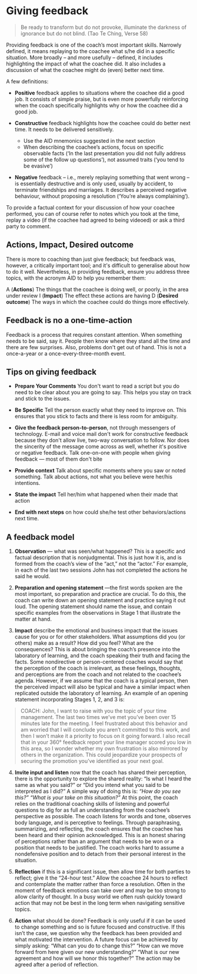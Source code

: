 # Giving feedback

> Be ready to transform but do not provoke, illuminate the darkness of ignorance but do not blind. (Tao Te Ching, Verse 58)

Providing feedback is one of the coach’s most important skills. Narrowly defined, it means replaying to the coachee what s/he did in a specific situation. More broadly – and more usefully – defined, it includes highlighting the impact of what the coachee did. It also includes a discussion of what the coachee might do (even) better next time.

A few definitions:

* **Positive** feedback applies to situations where the coachee did a good job. It consists of simple praise, but is even more powerfully reinforcing when the coach specifically highlights why or how the coachee did a good job.

* **Constructive** feedback highlights how the coachee could do better next time. It needs to be delivered sensitively.
  * Use the AID mnemonics suggested in the next section
  * When describing the coachee’s actions, focus on specific observable facts (‘In the last presentation you did not fully address some of the follow up questions’), not assumed traits (‘you tend to be evasive’)

* **Negative** feedback – i.e., merely replaying something that went wrong – is essentially destructive and is only used, usually by accident, to terminate friendships and marriages. It describes a perceived negative behaviour, without proposing a resolution (‘You’re always complaining’).

To provide a factual context for your discussion of how your coachee performed, you can of course refer to notes which you took at the time, replay a video (if the coachee had agreed to being videoed) or ask a third party to comment.

## Actions, Impact, Desired outcome

There is more to coaching than just give feedback; but feedback was, however, a critically important tool; and it's difficult to generalise about how to do it well. Nevertheless, in providing feedback, ensure you address three topics, with the acronym AID to help you remember them:

A	(**Actions**) The things that the coachee is doing well, or poorly, in the area under review
I	(**Impact**) The effect these actions are having
D	(**Desired outcome**) The ways in which the coachee could do things more effectively.

## Feedback is no a one-time-action

Feedback is a process that requires constant attention. When something needs to be said, say it. People then know where they stand all the time and there are few surprises. Also, problems don't get out of hand. This is not a once-a-year or a once-every-three-month event.

## Tips on giving feedback

* **Prepare Your Comments** You don't want to read a script but you do need to be clear about you are going to say. This helps you stay on track and stick to the issues.

* **Be Specific** Tell the person exactly what they need to improve on. This ensures that you stick to facts and there is less room for ambiguity.

* **Give the feedback person-to-person**, not through messengers of technology. E-mail and voice mail don't work for constructive feedback because they don't allow live, two-way conversation to follow. Nor does the sincerity of the message come across as well, whether it's positive or negative feedback. Talk one-on-one with people when giving feedback — most of them don't bite

* **Provide context** Talk about specific moments where you saw or noted something. Talk about actions, not what you believe were her/his intentions.

* **State the impact** Tell her/him what happened when their made that action 

* **End with next steps** on how could she/he test other behaviors/actions next time.

## A feedback model

1. **Observation** — what was seen/what happened? This is a specific and factual description that is nonjudgmental. This is just how it is, and is formed from the coach’s view of the “act,” not the “actor.” For example, in each of the last two sessions John has not completed the actions he said he would.

2. **Preparation and opening statement** —the first words spoken are the most important, so preparation and practice are crucial. To do this, the coach can write down an opening statement and practice saying it out loud. The opening statement should name the issue, and contain specific examples from the observations in Stage 1 that illustrate the matter at hand.

3. **Impact** describe the emotional and business impact that the issues cause for you or for other stakeholders. What assumptions did you (or others) make as a result? How did you feel? What are the consequences? This is about bringing the coach’s presence into the laboratory of learning, and the coach speaking their truth and facing the facts. Some nondirective or person-centered coaches would say that the perception of the coach is irrelevant, as these feelings, thoughts, and perceptions are from the coach and not related to the coachee’s agenda. However, if we assume that the coach is a typical person, then the perceived impact will also be typical and have a similar impact when replicated outside the laboratory of learning.
An example of an opening statement incorporating Stages 1, 2, and 3 is:
>COACH: John, I want to raise with you the topic of your time management. The last two times we’ve met you’ve been over 15 minutes late for the meeting. I feel frustrated about this behavior and am worried that I will conclude you aren’t committed to this work, and then I won’t make it a priority to focus on it going forward. I also recall that in your 360° feedback report your line manager scored you low in this area, so I wonder whether my own frustration is also mirrored by others in the organization. This could jeopardize your prospects of securing the promotion you’ve identified as your next goal.

4. **Invite input and listen** now that the coach has shared their perception, there is the opportunity to explore the shared reality: “Is what I heard the same as what you said?” or “Did you intend what you said to be interpreted as I did?” A simple way of doing this is: *“How do you see this?” “What is your take on this situation?”* At this point, the coach relies on the traditional coaching skills of listening and powerful questions to dig for as full an understanding from the coachee’s perspective as possible. The coach listens for words and tone, observes body language, and is perceptive to feelings. Through paraphrasing, summarizing, and reflecting, the coach ensures that the coachee has been heard and their opinion acknowledged. This is an honest sharing of perceptions rather than an argument that needs to be won or a position that needs to be justified. The coach works hard to assume a nondefensive position and to detach from their personal interest in the situation.

5. **Reflection** if this is a significant issue, then allow time for both parties to reflect; give it the “24-hour test.” Allow the coachee 24 hours to reflect and contemplate the matter rather than force a resolution. Often in the moment of feedback emotions can take over and may be too strong to allow clarity of thought. In a busy world we often rush quickly toward action that may not be best in the long term when navigating sensitive topics.

6. **Action** what should be done? Feedback is only useful if it can be used to change something and so is future focused and constructive. If this isn’t the case, we question why the feedback has been provided and what motivated the intervention. A future focus can be achieved by simply asking: “What can you do to change this?” “How can we move forward from here given our new understanding?” “What is our new agreement and how will we honor this together?” The action may be agreed after a period of reflection.